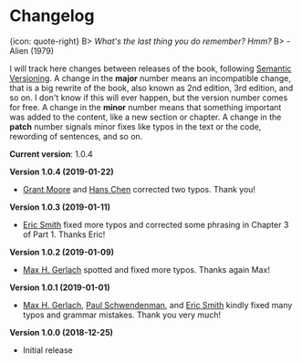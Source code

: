 # Changelog

{icon: quote-right}
B> _What's the last thing you do remember? Hmm?_
B> - Alien (1979)

I will track here changes between releases of the book, following [Semantic Versioning](https://semver.org/). A change in the **major** number means an incompatible change, that is a big rewrite of the book, also known as 2nd edition, 3rd edition, and so on. I don't know if this will ever happen, but the version number comes for free. A change in the **minor** number means that something important was added to the content, like a new section or chapter. A change in the **patch** number signals minor fixes like typos in the text or the code, rewording of sentences, and so on.

**Current version**: 1.0.4

**Version 1.0.4 (2019-01-22)**

* [Grant Moore](https://github.com/grantmoore3d) and [Hans Chen](https://github.com/hanschen) corrected two typos. Thank you!

**Version 1.0.3 (2019-01-11)**

* [Eric Smith](https://github.com/genericmoniker) fixed more typos and corrected some phrasing in Chapter 3 of Part 1. Thanks Eric!

**Version 1.0.2 (2019-01-09)**

* [Max H. Gerlach](https://github.com/maxhgerlach) spotted and fixed more typos. Thanks again Max!

**Version 1.0.1 (2019-01-01)**

* [Max H. Gerlach](https://github.com/maxhgerlach), [Paul Schwendenman](https://github.com/paul-schwendenman), and [Eric Smith](https://github.com/genericmoniker) kindly fixed many typos and grammar mistakes. Thank you very much!

**Version 1.0.0 (2018-12-25)**

* Initial release